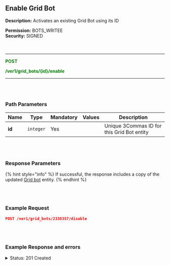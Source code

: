 ## Enable Grid Bot<br>

**Description:** Activates an existing Grid Bot using its ID<br>

**Permission:** BOTS_WRITEE<br>
**Security:** SIGNED<br>
<br>
<br>

-------- 

<mark style="color:green;background-color:white"> **POST**

<mark style="color:green;background-color:white"> **/ver1/grid_bots/{id}/enable**

-------- 

<br>
<br>

### Path Parameters<br>

| Name | Type |	Mandatory |	Values	| Description|
|------|------|-----------|-----------------|------------|
|**id**  | `integer` | Yes |	| Unique 3Commas ID for this Grid Bot entity |

<br>
<br>

### Response Parameters<br>

{% hint style="info" %}
If successful, the response includes a copy of the updated [Grid bot](./README.md) entity.
{% endhint %}

<br>
<br>

### Example Request<br>

```json
POST /ver1/grid_bots/2338357/disable
```
<br>
<br>

### Example Response and errors<br>

<details>
<summary>Status: 201 Created</summary><br>

```json
{
    "id": 2338357,
    "account_id": 32833909,
    "account_name": "My Binance",
    "is_enabled": true,
    "grids_quantity": "81",
    "created_at": "2024-10-03T19:53:35.530Z",
    "updated_at": "2024-10-04T13:57:55.547Z",
    "strategy_type": "manual",
    "upper_stop_loss_enabled": false,
    "lower_stop_loss_enabled": false,
    "note": null,
    "editable": true,
    "lower_price": "0.016352",
    "lower_stop_loss_price": null,
    "lower_stop_loss_action": "stop_bot",
    "upper_price": "0.022503",
    "upper_stop_loss_price": null,
    "upper_stop_loss_action": "stop_bot",
    "quantity_per_grid": "20.0",
    "leverage_type": "cross",
    "leverage_custom_value": "10.0",
    "name": "VETUSDT/BNFCR",
    "pair": "BNFCR_VETUSDT",
    "start_price": "0.022395",
    "grid_price_step": "1.00399920581210916146041542739112586575949572812639182",
    "current_profit": "1.9739482002440976",
    "current_profit_usd": "1.9739482002440976",
    "total_profits_count": "17",
    "bought_volume": "0.0",
    "sold_volume": "0.0",
    "profit_percentage": "0.1234688657622554423137524222839342",
    "current_price": "0.022394",
    "max_active_buy_lines": "81",
    "max_active_sell_lines": "81",
    "order_currency_type": "quote",
    "profit_currency_type": "quote",
    "trailing_up_enabled": "true",
    "grid_type": "geometric",
    "investment_base_currency": "0.0",
    "investment_quote_currency": "0.0",
    "unrealized_profit_loss": "0.0",
    "current_profit_loss": null,
    "current_profit_loss_percent": null,
    "orderbook_price_currency": "BNFCR",
    "expansion_down_enabled": "false",
    "expansion_down_stop_price": null,
    "grid_lines": [
        {
            "id": 256427680,
            "price": "0.022414",
            "side": null,
            "order_placed": false
        },
      ... 
        {
            "id": 256427679,
            "price": "0.022325",
            "side": "buy",
            "order_placed": false
        }
    ]
}
```